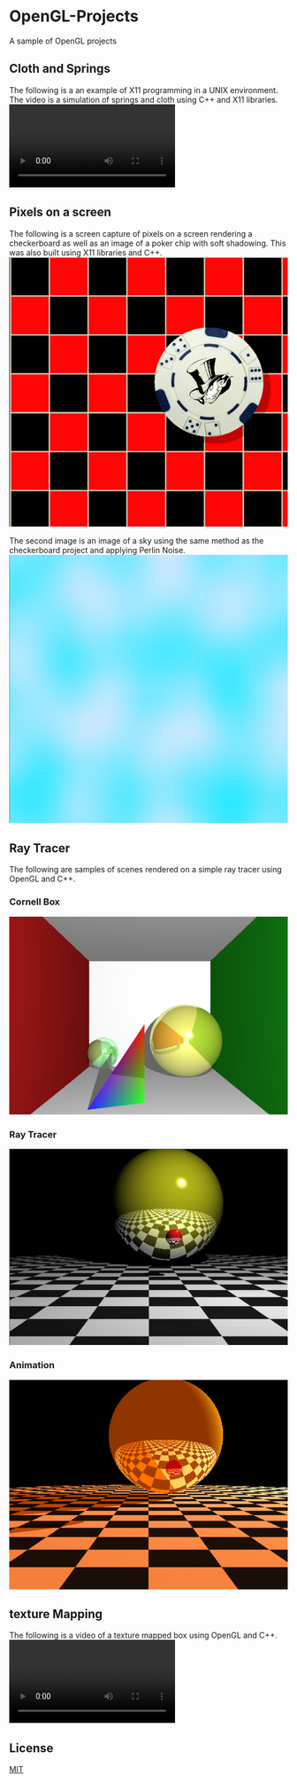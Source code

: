 # OpenGL-Projects
 A sample of OpenGL projects

## Cloth and Springs
The following is a an example of X11 programming in a UNIX environment.
The video is a simulation of springs and cloth using C++ and X11 libraries.
![Simulation](https://user-images.githubusercontent.com/46102354/141011112-8bec1532-80b3-4774-9dd7-caf0d87d8c3c.mp4)

## Pixels on a screen
The following is a screen capture of pixels on a screen rendering a checkerboard
as well as an image of a poker chip with soft shadowing. This was also built
using X11 libraries and C++. 
![Checkerboard](./img/Checkerboard.png)

The second image is an image of a sky using the same method as the checkerboard
project and applying Perlin Noise.
![Perlin Noise](./img/Perlin_Noise.png)

## Ray Tracer
The following are samples of scenes rendered on a simple ray tracer
using OpenGL and C++.

### Cornell Box
![Cornell_Box](./img/Cornell_Box.png)

### Ray Tracer
![Ray_Tracer](./img/Ray_Tracer.png)

### Animation
![Animation](./img/Animation.gif)

## texture Mapping
The following is a video of a texture mapped box using 
OpenGL and C++.
![Texture_Map](https://user-images.githubusercontent.com/46102354/141011366-21ced208-7ddc-4c62-aeb2-a2162e8321c9.mp4)

## License
[MIT](https://choosealicense.com/licenses/mit/)